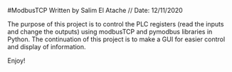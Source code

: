#ModbusTCP
Written by Salim El Atache // Date: 12/11/2020

The purpose of this project is to control the PLC registers (read the inputs and change the outputs) using modbusTCP and pymodbus libraries in Python.
The continuation of this project is to make a GUI for easier control and display of information. 

Enjoy!
